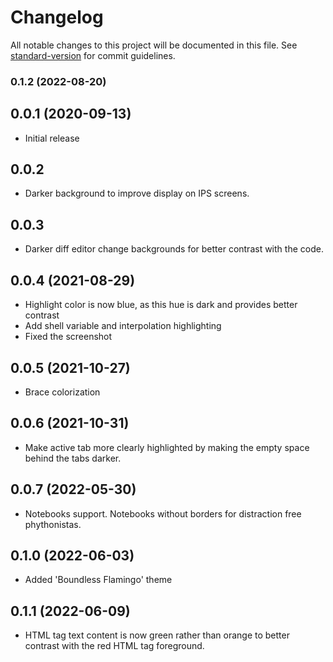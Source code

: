 # Changelog

All notable changes to this project will be documented in this file. See [standard-version](https://github.com/conventional-changelog/standard-version) for commit guidelines.

### 0.1.2 (2022-08-20)

## 0.0.1 (2020-09-13)

- Initial release

## 0.0.2

- Darker background to improve display on IPS screens.

## 0.0.3

- Darker diff editor change backgrounds for better contrast with the code.

## 0.0.4 (2021-08-29)

- Highlight color is now blue, as this hue is dark and provides better contrast
- Add shell variable and interpolation highlighting
- Fixed the screenshot

## 0.0.5 (2021-10-27)

- Brace colorization

## 0.0.6 (2021-10-31)

- Make active tab more clearly highlighted by making the empty space behind the tabs darker.

## 0.0.7 (2022-05-30)

- Notebooks support. Notebooks without borders for distraction free phythonistas.

## 0.1.0 (2022-06-03)

- Added 'Boundless Flamingo' theme

## 0.1.1 (2022-06-09)

- HTML tag text content is now green rather than orange to better contrast with the red HTML tag foreground.
